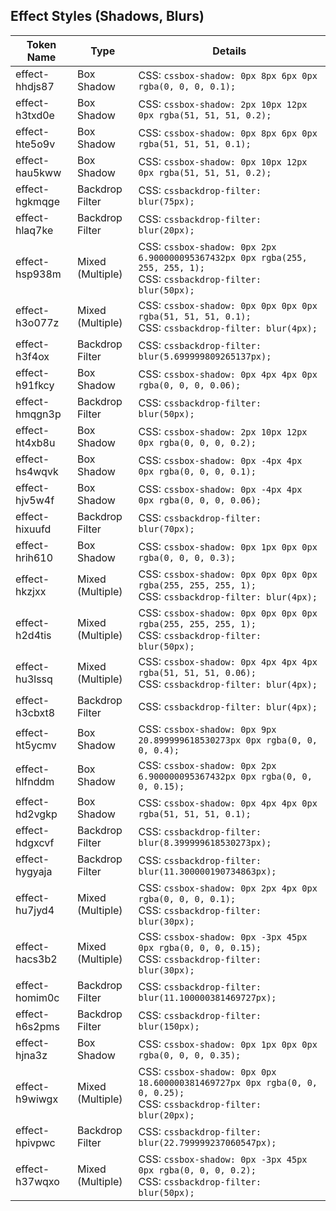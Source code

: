 ## Effect Styles (Shadows, Blurs)

| Token Name | Type | Details |
|------------|------|---------|
| <a name="effect-hhdjs87"></a>effect-hhdjs87 | Box Shadow | CSS: ```cssbox-shadow: 0px 8px 6px 0px rgba(0, 0, 0, 0.1);``` |
| <a name="effect-h3txd0e"></a>effect-h3txd0e | Box Shadow | CSS: ```cssbox-shadow: 2px 10px 12px 0px rgba(51, 51, 51, 0.2);``` |
| <a name="effect-hte5o9v"></a>effect-hte5o9v | Box Shadow | CSS: ```cssbox-shadow: 0px 8px 6px 0px rgba(51, 51, 51, 0.1);``` |
| <a name="effect-hau5kww"></a>effect-hau5kww | Box Shadow | CSS: ```cssbox-shadow: 0px 10px 12px 0px rgba(51, 51, 51, 0.2);``` |
| <a name="effect-hgkmqge"></a>effect-hgkmqge | Backdrop Filter | CSS: ```cssbackdrop-filter: blur(75px);``` |
| <a name="effect-hlaq7ke"></a>effect-hlaq7ke | Backdrop Filter | CSS: ```cssbackdrop-filter: blur(20px);``` |
| <a name="effect-hsp938m"></a>effect-hsp938m | Mixed (Multiple) | CSS: ```cssbox-shadow: 0px 2px 6.900000095367432px 0px rgba(255, 255, 255, 1);```<br/>CSS: ```cssbackdrop-filter: blur(50px);``` |
| <a name="effect-h3o077z"></a>effect-h3o077z | Mixed (Multiple) | CSS: ```cssbox-shadow: 0px 0px 0px 0px rgba(51, 51, 51, 0.1);```<br/>CSS: ```cssbackdrop-filter: blur(4px);``` |
| <a name="effect-h3f4ox"></a>effect-h3f4ox | Backdrop Filter | CSS: ```cssbackdrop-filter: blur(5.699999809265137px);``` |
| <a name="effect-h91fkcy"></a>effect-h91fkcy | Box Shadow | CSS: ```cssbox-shadow: 0px 4px 4px 0px rgba(0, 0, 0, 0.06);``` |
| <a name="effect-hmqgn3p"></a>effect-hmqgn3p | Backdrop Filter | CSS: ```cssbackdrop-filter: blur(50px);``` |
| <a name="effect-ht4xb8u"></a>effect-ht4xb8u | Box Shadow | CSS: ```cssbox-shadow: 2px 10px 12px 0px rgba(0, 0, 0, 0.2);``` |
| <a name="effect-hs4wqvk"></a>effect-hs4wqvk | Box Shadow | CSS: ```cssbox-shadow: 0px -4px 4px 0px rgba(0, 0, 0, 0.1);``` |
| <a name="effect-hjv5w4f"></a>effect-hjv5w4f | Box Shadow | CSS: ```cssbox-shadow: 0px -4px 4px 0px rgba(0, 0, 0, 0.06);``` |
| <a name="effect-hixuufd"></a>effect-hixuufd | Backdrop Filter | CSS: ```cssbackdrop-filter: blur(70px);``` |
| <a name="effect-hrih610"></a>effect-hrih610 | Box Shadow | CSS: ```cssbox-shadow: 0px 1px 0px 0px rgba(0, 0, 0, 0.3);``` |
| <a name="effect-hkzjxx"></a>effect-hkzjxx | Mixed (Multiple) | CSS: ```cssbox-shadow: 0px 0px 0px 0px rgba(255, 255, 255, 1);```<br/>CSS: ```cssbackdrop-filter: blur(4px);``` |
| <a name="effect-h2d4tis"></a>effect-h2d4tis | Mixed (Multiple) | CSS: ```cssbox-shadow: 0px 0px 0px 0px rgba(255, 255, 255, 1);```<br/>CSS: ```cssbackdrop-filter: blur(50px);``` |
| <a name="effect-hu3lssq"></a>effect-hu3lssq | Mixed (Multiple) | CSS: ```cssbox-shadow: 0px 4px 4px 4px rgba(51, 51, 51, 0.06);```<br/>CSS: ```cssbackdrop-filter: blur(4px);``` |
| <a name="effect-h3cbxt8"></a>effect-h3cbxt8 | Backdrop Filter | CSS: ```cssbackdrop-filter: blur(4px);``` |
| <a name="effect-ht5ycmv"></a>effect-ht5ycmv | Box Shadow | CSS: ```cssbox-shadow: 0px 9px 20.899999618530273px 0px rgba(0, 0, 0, 0.4);``` |
| <a name="effect-hlfnddm"></a>effect-hlfnddm | Box Shadow | CSS: ```cssbox-shadow: 0px 2px 6.900000095367432px 0px rgba(0, 0, 0, 0.15);``` |
| <a name="effect-hd2vgkp"></a>effect-hd2vgkp | Box Shadow | CSS: ```cssbox-shadow: 0px 4px 4px 0px rgba(51, 51, 51, 0.1);``` |
| <a name="effect-hdgxcvf"></a>effect-hdgxcvf | Backdrop Filter | CSS: ```cssbackdrop-filter: blur(8.399999618530273px);``` |
| <a name="effect-hygyaja"></a>effect-hygyaja | Backdrop Filter | CSS: ```cssbackdrop-filter: blur(11.300000190734863px);``` |
| <a name="effect-hu7jyd4"></a>effect-hu7jyd4 | Mixed (Multiple) | CSS: ```cssbox-shadow: 0px 2px 4px 0px rgba(0, 0, 0, 0.1);```<br/>CSS: ```cssbackdrop-filter: blur(30px);``` |
| <a name="effect-hacs3b2"></a>effect-hacs3b2 | Mixed (Multiple) | CSS: ```cssbox-shadow: 0px -3px 45px 0px rgba(0, 0, 0, 0.15);```<br/>CSS: ```cssbackdrop-filter: blur(30px);``` |
| <a name="effect-homim0c"></a>effect-homim0c | Backdrop Filter | CSS: ```cssbackdrop-filter: blur(11.100000381469727px);``` |
| <a name="effect-h6s2pms"></a>effect-h6s2pms | Backdrop Filter | CSS: ```cssbackdrop-filter: blur(150px);``` |
| <a name="effect-hjna3z"></a>effect-hjna3z | Box Shadow | CSS: ```cssbox-shadow: 0px 1px 0px 0px rgba(0, 0, 0, 0.35);``` |
| <a name="effect-h9wiwgx"></a>effect-h9wiwgx | Mixed (Multiple) | CSS: ```cssbox-shadow: 0px 0px 18.600000381469727px 0px rgba(0, 0, 0, 0.25);```<br/>CSS: ```cssbackdrop-filter: blur(20px);``` |
| <a name="effect-hpivpwc"></a>effect-hpivpwc | Backdrop Filter | CSS: ```cssbackdrop-filter: blur(22.799999237060547px);``` |
| <a name="effect-h37wqxo"></a>effect-h37wqxo | Mixed (Multiple) | CSS: ```cssbox-shadow: 0px -3px 45px 0px rgba(0, 0, 0, 0.2);```<br/>CSS: ```cssbackdrop-filter: blur(50px);``` |

